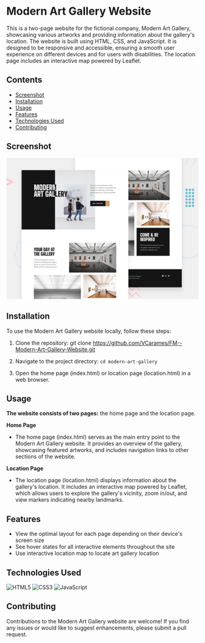 # Modern Art Gallery Website

This is a two-page website for the fictional company, Modern Art Gallery, showcasing various artworks and providing information about the gallery's location. The website is built using HTML, CSS, and JavaScript. It is designed to be responsive and accessible, ensuring a smooth user experience on different devices and for users with disabilities. The location page includes an interactive map powered by Leaflet.

## Contents

- [Screenshot](#Screenshot)
- [Installation](#Installation)
- [Usage](#Usage)
- [Features](#Features)
- [Technologies Used](#Technologies-Used)
- [Contributing](#Contributing)

## Screenshot

<img src="./screenshot.jpg" alt= “” width="600px" >

## Installation

To use the Modern Art Gallery website locally, follow these steps:

1. Clone the repository: git clone https://github.com/VCarames/FM--Modern-Art-Gallery-Website.git

2. Navigate to the project directory: `cd modern-art-gallery`

3. Open the home page (index.html) or location page (location.html) in a web browser.

## Usage

<b>The website consists of two pages:</b> the home page and the location page.

<b>Home Page</b>

- The home page (index.html) serves as the main entry point to the Modern Art Gallery website. It provides an overview of the gallery, showcasing featured artworks, and includes navigation links to other sections of the website.

<b>Location Page</b>

- The location page (location.html) displays information about the gallery's location. It includes an interactive map powered by Leaflet, which allows users to explore the gallery's vicinity, zoom in/out, and view markers indicating nearby landmarks.

## Features

- View the optimal layout for each page depending on their device's screen size
- See hover states for all interactive elements throughout the site
- Use interactive location map to locate art gallery location

## Technologies Used

![HTML5](https://img.shields.io/badge/html5-%23E34F26.svg?style=for-the-badge&logo=html5&logoColor=white)
![CSS3](https://img.shields.io/badge/css3-%231572B6.svg?style=for-the-badge&logo=css3&logoColor=white)
![JavaScript](https://img.shields.io/badge/javascript-%23323330.svg?style=for-the-badge&logo=javascript&logoColor=%23F7DF1E)

## Contributing

Contributions to the Modern Art Gallery website are welcome! If you find any issues or would like to suggest enhancements, please submit a pull request.
